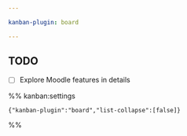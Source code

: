 ```yaml
---

kanban-plugin: board

---
```


## TODO

- [ ] Explore Moodle features in details




%% kanban:settings
```
{"kanban-plugin":"board","list-collapse":[false]}
```
%%